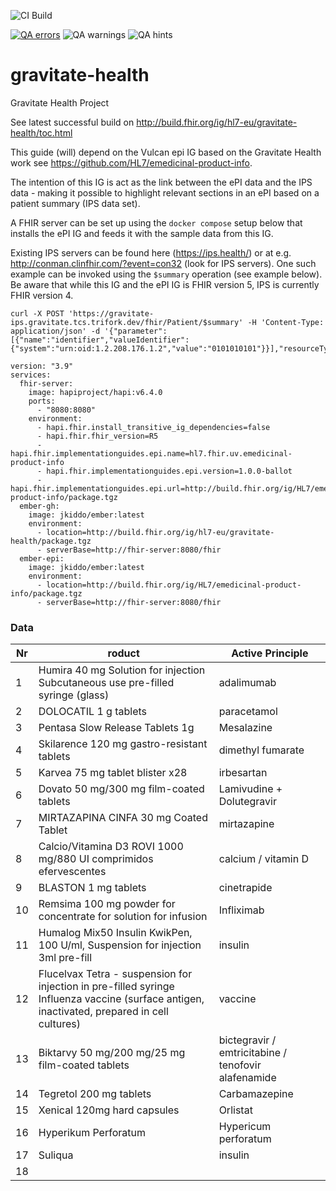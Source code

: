 ![CI Build](https://img.shields.io/github/actions/workflow/status/hl7-eu/gravitate-health/ghbuild.yml)  
  

[![QA errors](https://img.shields.io/badge/dynamic/json?url=http://build.fhir.org/ig/hl7-eu/gravitate-health/qa.json&query=%24.errs&logoColor=red&label=QA%20errors&color=yellow)](https://worldhealthorganization.github.io/smart-immunizations-measles/qa.html)
![QA warnings](https://img.shields.io/badge/dynamic/json?url=http://build.fhir.org/ig/hl7-eu/gravitate-health/qa.json&query=%24.warnings&logoColor=orange&label=QA%20warnings&color=yellow)
![QA hints](https://img.shields.io/badge/dynamic/json?url=http://build.fhir.org/ig/hl7-eu/gravitate-health/qa.json&query=%24.hints&logoColor=yellow&label=QA%20hints&color=yellow)

# gravitate-health
Gravitate Health Project

See latest successful build on http://build.fhir.org/ig/hl7-eu/gravitate-health/toc.html

This guide (will) depend on the Vulcan epi IG based on the Gravitate Health work see https://github.com/HL7/emedicinal-product-info.


The intention of this IG is act as the link between the ePI data and the IPS data - making it possible to highlight relevant sections in an ePI based on a patient summary (IPS data set).

A FHIR server can be set up using the `docker compose` setup below that installs the ePI IG and feeds it with the sample data from this IG.

Existing IPS servers can be found here (https://ips.health/) or at e.g. http://conman.clinfhir.com/?event=con32 (look for IPS servers). One such example can be invoked using the `$summary` operation (see example below). Be aware that while this IG and the ePI IG is FHIR version 5, IPS is currently FHIR version 4.

```
curl -X POST 'https://gravitate-ips.gravitate.tcs.trifork.dev/fhir/Patient/$summary' -H 'Content-Type: application/json' -d '{"parameter":[{"name":"identifier","valueIdentifier":{"system":"urn:oid:1.2.208.176.1.2","value":"0101010101"}}],"resourceType":"Parameters"}'
```




```
version: "3.9"
services:
  fhir-server:
    image: hapiproject/hapi:v6.4.0
    ports:
      - "8080:8080"
    environment:
      - hapi.fhir.install_transitive_ig_dependencies=false
      - hapi.fhir.fhir_version=R5
      - hapi.fhir.implementationguides.epi.name=hl7.fhir.uv.emedicinal-product-info
      - hapi.fhir.implementationguides.epi.version=1.0.0-ballot
      - hapi.fhir.implementationguides.epi.url=http://build.fhir.org/ig/HL7/emedicinal-product-info/package.tgz
  ember-gh:
    image: jkiddo/ember:latest
    environment:
      - location=http://build.fhir.org/ig/hl7-eu/gravitate-health/package.tgz
      - serverBase=http://fhir-server:8080/fhir
  ember-epi:
    image: jkiddo/ember:latest
    environment:
      - location=http://build.fhir.org/ig/HL7/emedicinal-product-info/package.tgz
      - serverBase=http://fhir-server:8080/fhir
```

### Data

| Nr|roduct                                                                                                                                          | Active Principle  |
|-|-------------------------------------------------------------------------------------------------------------------------------------------------|---|
| 1|Humira 40 mg Solution for injection Subcutaneous use pre-filled syringe (glass)                                                                |  adalimumab |
| 2|DOLOCATIL 1 g tablets                                                                                                                            | paracetamol  |
| 3|Pentasa Slow Release Tablets   1g                                                                                                                | Mesalazine  |
| 4|Skilarence 120 mg gastro-resistant tablets                                                                                                     |dimethyl fumarate|
| 5|Karvea 75 mg tablet blister   x28                                                                                                                | irbesartan  |
| 6|Dovato 50 mg/300 mg   film-coated tablets                                                                                                        |  Lamivudine + Dolutegravir |
| 7|MIRTAZAPINA CINFA 30 mg Coated   Tablet                                                                                                          | mirtazapine  |
| 8|Calcio/Vitamina D3 ROVI 1000   mg/880 UI comprimidos efervescentes                                                                               | calcium / vitamin D  |
| 9|BLASTON 1 mg tablets                                                                                                                             | cinetrapide  |
| 10|Remsima 100 mg powder for   concentrate for solution for infusion                                                                                |  Infliximab |
| 11|Humalog Mix50 Insulin KwikPen,   100 U/ml, Suspension for injection 3ml pre-fill                                                                 |  insulin |
| 12|Flucelvax Tetra - suspension   for injection in pre-filled syringe Influenza vaccine (surface antigen,   inactivated, prepared in cell cultures) | vaccine   |
| 13|Biktarvy 50 mg/200 mg/25 mg   film-coated tablets                                                                                                |  bictegravir / emtricitabine / tenofovir alafenamide |
| 14|Tegretol 200 mg tablets                                                                                                                          | Carbamazepine   |
| 15|Xenical 120mg hard capsules                                                                                                                      | Orlistat  |
| 16|Hyperikum Perforatum                                                                                                                             | Hypericum perforatum  |
|17| Suliqua                                                                                                                                          | insulin  |
|  18|                                                                                                                                                |   |
